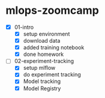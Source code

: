 # mlops-zoomcamp


- [X] 01-intro
    - [X] setup environment
    - [X] download data
    - [X] added training notebook
    - [X] done homework

- [ ] 02-experiment-tracking
    - [X] setup mlflow
    - [X] do experiment tracking
    - [X] Model tracking
    - [X] Model Registry